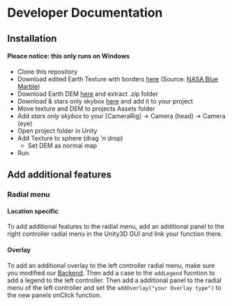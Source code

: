 # Developer Documentation
## Installation
#### Pleace notice: this only runs on Windows
- Clone this repository
- Download edited Earth Texture with borders [here](https://uni-muenster.sciebo.de/index.php/s/GMBXBPg0HfgnuSe) (Source: [NASA Blue Marble](http://visibleearth.nasa.gov/view_cat.php?categoryID=1484))
- Download Earth DEM [here](http://naturalearth.springercarto.com/ne3_data/dem_large.zip) and extract .zip folder
- Download & stars only skybox [here](https://www.assetstore.unity3d.com/en/#!/content/53752) and add it to your project
- Move texture and DEM to projects Assets folder
- Add _stars only skybox_ to your [CameraRig] -> Camera (head) -> Camera (eye)
- Open project folder in Unity
- Add Texture to sphere (drag 'n drop)
    - Set DEM as normal map
- Run

## Add additional features
### Radial menu
#### Location specific
To add additional features to the radial menu, add an additional panel to the right controller radial menu in the Unity3D GUI and link your function there.

#### Overlay
To add an additional overlay to the left controller radial menu, make sure you modified our [Backend](https://github.com/Flugmango/GeoVR_Backend). Then add a case to the `addLegend` fucntion to add a legend to the left controller. Then add a additional panel to the radial menu of the left controller and set the `addOverlay("your Overlay type")` to the new panels onClick function.
